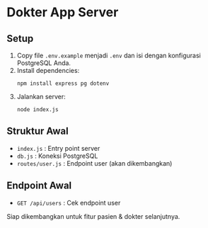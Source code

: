 # Dokter App Server

## Setup

1. Copy file `.env.example` menjadi `.env` dan isi dengan konfigurasi PostgreSQL Anda.
2. Install dependencies:
   ```
   npm install express pg dotenv
   ```
3. Jalankan server:
   ```
   node index.js
   ```

## Struktur Awal
- `index.js` : Entry point server
- `db.js` : Koneksi PostgreSQL
- `routes/user.js` : Endpoint user (akan dikembangkan)

## Endpoint Awal
- `GET /api/users` : Cek endpoint user

Siap dikembangkan untuk fitur pasien & dokter selanjutnya.

